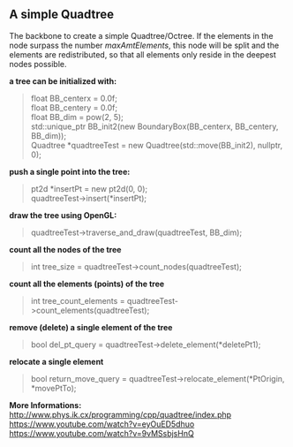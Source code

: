 ## A simple Quadtree

The backbone to create a simple Quadtree/Octree. If the elements in the node surpass the number *maxAmtElements*, this node will be split and the elements are redistributed, so that all elements only reside in the deepest nodes possible.

**a tree can be initialized with:**
>float BB_centerx = 0.0f; <br />
>float BB_centery = 0.0f; <br />
>float BB_dim = pow(2, 5); <br />
>std::unique_ptr<BoundaryBox> BB_init2(new BoundaryBox(BB_centerx, BB_centery, BB_dim)); <br />
>Quadtree *quadtreeTest = new Quadtree(std::move(BB_init2), nullptr, 0);


**push a single point into the tree:**
>pt2d *insertPt = new pt2d(0, 0); <br />
>quadtreeTest->insert(*insertPt);

**draw the tree using OpenGL:**
>quadtreeTest->traverse_and_draw(quadtreeTest, BB_dim);

**count all the nodes of the tree**
>int tree_size = quadtreeTest->count_nodes(quadtreeTest);

**count all the elements (points) of the tree**
>int tree_count_elements = quadtreeTest->count_elements(quadtreeTest);

**remove (delete) a single element of the tree**
>bool del_pt_query = quadtreeTest->delete_element(*deletePt1);

**relocate a single element**
>bool return_move_query = quadtreeTest->relocate_element(*PtOrigin, *movePtTo);

**More Informations:** <br />
http://www.phys.ik.cx/programming/cpp/quadtree/index.php <br />
https://www.youtube.com/watch?v=eyOuED5dhuo <br />
https://www.youtube.com/watch?v=9vMSsbjsHnQ
